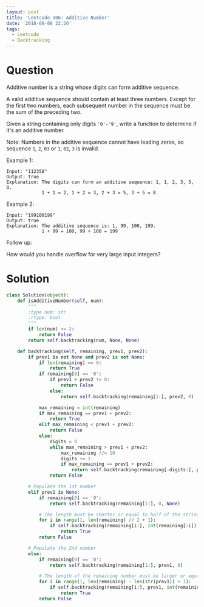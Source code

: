 ```yaml
---
layout: post
title: 'Leetcode 306: Additive Number'
date: '2018-08-08 22:20'
tags:
  - Leetcode
  - Backtracking
---
```


# Question
Additive number is a string whose digits can form additive sequence.

A valid additive sequence should contain at least three numbers. Except for the first two numbers, each subsequent number in the sequence must be the sum of the preceding two.

Given a string containing only digits `'0'-'9'`, write a function to determine if it's an additive number.

Note: Numbers in the additive sequence cannot have leading zeros, so sequence `1`, `2`, `03` or `1`, `02`, `3` is invalid.

Example 1:

```
Input: "112358"
Output: true
Explanation: The digits can form an additive sequence: 1, 1, 2, 3, 5, 8.
             1 + 1 = 2, 1 + 2 = 3, 2 + 3 = 5, 3 + 5 = 8
```

Example 2:

```
Input: "199100199"
Output: true
Explanation: The additive sequence is: 1, 99, 100, 199.
             1 + 99 = 100, 99 + 100 = 199
```

Follow up:

How would you handle overflow for very large input integers?

# Solution
```python
class Solution(object):
    def isAdditiveNumber(self, num):
        """
        :type num: str
        :rtype: bool
        """
        if len(num) <= 2:
            return False
        return self.backtracking(num, None, None)

    def backtracking(self, remaining, prev1, prev2):
        if prev1 is not None and prev2 is not None:
            if len(remaining) == 0:
                return True
            if remaining[0] == '0':
                if prev1 + prev2 != 0:
                    return False
                else:
                    return self.backtracking(remaining[1:], prev2, 0)

            max_remaining = int(remaining)
            if max_remaining == prev1 + prev2:
                return True
            elif max_remaining < prev1 + prev2:
                return False
            else:
                digits = 0
                while max_remaining > prev1 + prev2:
                    max_remaining //= 10
                    digits += 1
                    if max_remaining == prev1 + prev2:
                        return self.backtracking(remaining[-digits:], prev2, max_remaining)
                return False

        # Populate the 1st number
        elif prev1 is None:
            if remaining[0] == '0':
                return self.backtracking(remaining[1:], 0, None)

            # The length must be shorter or equal to half of the string length
            for i in range(1, len(remaining) // 2 + 1):
                if self.backtracking(remaining[i:], int(remaining[:i]), None):
                    return True
            return False

        # Populate the 2nd number
        else:
            if remaining[0] == '0':
                return self.backtracking(remaining[1:], prev1, 0)

            # The length of the remaining number must be larger or equal to the 1st number
            for i in range(1, len(remaining) - len(str(prev1)) + 1):
                if self.backtracking(remaining[i:], prev1, int(remaining[:i])):
                    return True
            return False
```
